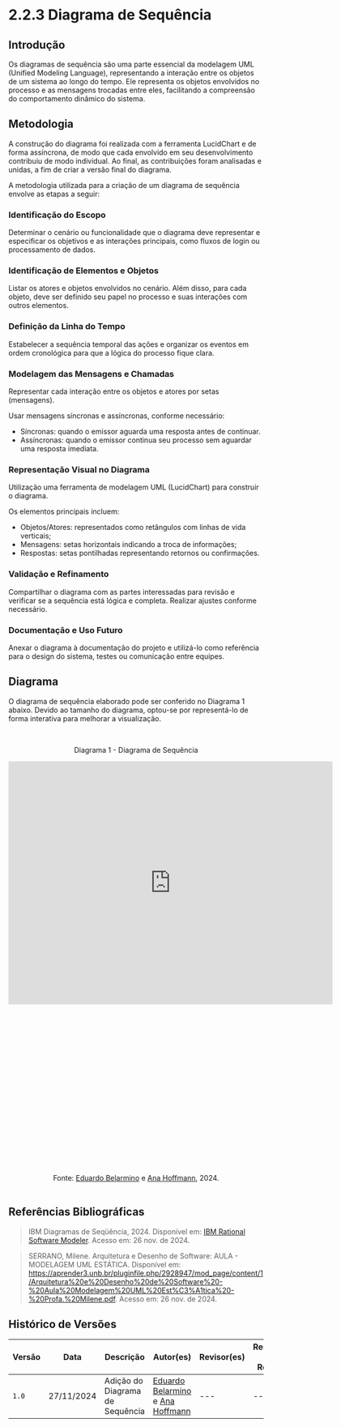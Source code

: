 # 2.2.3 Diagrama de Sequência

## Introdução

Os diagramas de sequência são uma parte essencial da modelagem UML (Unified Modeling Language), representando a interação entre os objetos de um sistema ao longo do tempo. Ele representa os objetos envolvidos no processo e as mensagens trocadas entre eles, facilitando a compreensão do comportamento dinâmico do sistema.

## Metodologia

A construção do diagrama foi realizada com a ferramenta LucidChart e de forma assíncrona, de modo que cada envolvido em seu desenvolvimento contribuiu de modo individual. Ao final, as contribuições foram analisadas e unidas, a fim de criar a versão final do diagrama.

A metodologia utilizada para a criação de um diagrama de sequência envolve as etapas a seguir:

### Identificação do Escopo

Determinar o cenário ou funcionalidade que o diagrama deve representar e especificar os objetivos e as interações principais, como fluxos de login ou processamento de dados.

### Identificação de Elementos e Objetos

Listar os atores e objetos envolvidos no cenário. Além disso, para cada objeto, deve ser definido seu papel no processo e suas interações com outros elementos.

### Definição da Linha do Tempo

Estabelecer a sequência temporal das ações e organizar os eventos em ordem cronológica para que a lógica do processo fique clara.

### Modelagem das Mensagens e Chamadas

Representar cada interação entre os objetos e atores por setas (mensagens).

Usar mensagens síncronas e assíncronas, conforme necessário:

- Síncronas: quando o emissor aguarda uma resposta antes de continuar.
- Assíncronas: quando o emissor continua seu processo sem aguardar uma resposta imediata.

### Representação Visual no Diagrama

Utilização uma ferramenta de modelagem UML (LucidChart) para construir o diagrama.

Os elementos principais incluem:

- Objetos/Atores: representados como retângulos com linhas de vida verticais;
- Mensagens: setas horizontais indicando a troca de informações;
- Respostas: setas pontilhadas representando retornos ou confirmações.

### Validação e Refinamento

Compartilhar o diagrama com as partes interessadas para revisão e verificar se a sequência está lógica e completa. Realizar ajustes conforme necessário.

### Documentação e Uso Futuro

Anexar o diagrama à documentação do projeto e utilizá-lo como referência para o design do sistema, testes ou comunicação entre equipes.

## Diagrama

O diagrama de sequência elaborado pode ser conferido no Diagrama 1 abaixo. Devido ao tamanho do diagrama, optou-se por representá-lo de forma interativa para melhorar a visualização.

<br><figcaption align="center">Diagrama 1 - Diagrama de Sequência</figcaption>

<div style="width: 100%; height: 780px; position: relative;"><iframe allowfullscreen frameborder="0" style="width:640px; height:480px" src="https://lucid.app/documents/embedded/ee41648b-4ed6-4303-bbb1-680bb1bd190c" id="UBvvva.Xz.KA"></iframe></div>
<br><br>

<figcaption align="center">Fonte: <a href="https://github.com/eduard0803" target="_blank">Eduardo Belarmino</a> e <a href="https://github.com/AnHoff" target="_blank">Ana Hoffmann</a>, 2024.
</figcaption><br>

## Referências Bibliográficas 

> IBM Diagramas de Seqüência, 2024. Disponível em: [IBM Rational Software Modeler](https://www.ibm.com/docs/pt-br/rsm/7.5.0?topic=uml-sequence-diagrams). Acesso em: 26 nov. de 2024.

> SERRANO, Milene. Arquitetura e Desenho de Software: AULA - MODELAGEM UML ESTÁTICA. Disponível em: <https://aprender3.unb.br/pluginfile.php/2928947/mod_page/content/1/Arquitetura%20e%20Desenho%20de%20Software%20-%20Aula%20Modelagem%20UML%20Est%C3%A1tica%20-%20Profa.%20Milene.pdf>. Acesso em: 26 nov. de 2024.

## Histórico de Versões

| Versão | Data       | Descrição              | Autor(es)                                                                                                                                          | Revisor(es)                                          | Resultado da Revisão                                         |
| ------ | ---------- | ---------------------- | -------------------------------------------------------------------------------------------------------------------------------------------------- | ---------------------------------------------------- | ---------------------------------------------------- |
| `1.0`  | 27/11/2024 | Adição do Diagrama de Sequência | [Eduardo Belarmino](https://github.com/eduard0803) e [Ana Hoffmann](https://github.com/AnHoff) | --- | --- |